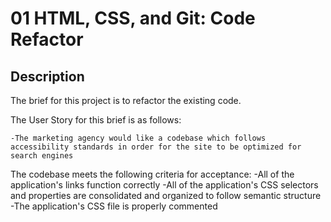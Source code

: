 # 01 HTML, CSS, and Git: Code Refactor

## Description

The brief for this project is to refactor the existing code.

The User Story for this brief is as follows:

    -The marketing agency would like a codebase which follows accessibility standards in order for the site to be optimized for search engines

The codebase meets the following criteria for acceptance:
    -All of the application's links function correctly
    -All of the application's CSS selectors and properties are consolidated and organized to follow semantic structure
    -The application's CSS file is properly commented


